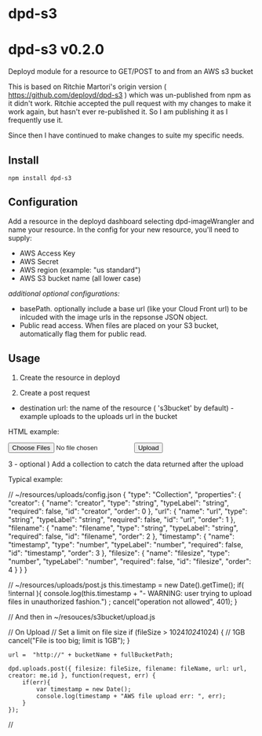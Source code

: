 dpd-s3
======
# dpd-s3 v0.2.0

Deployd module for a resource to GET/POST to and from an AWS s3 bucket

This is based on Ritchie Martori's origin version ( https://github.com/deployd/dpd-s3 ) which was un-published from npm as it didn't work.  Ritchie accepted the pull request with my changes to make it work again, but hasn't ever re-published it.  So I am publishing it as I frequently use it.

Since then I have continued to make changes to suite my specific needs.  

## Install

	npm install dpd-s3

## Configuration

Add a resource in the deployd dashboard selecting dpd-imageWrangler and name your resource. In the config for your new resource, you'll need to supply:

-	AWS Access Key
- 	AWS Secret
-	AWS region (example: "us standard")
-	AWS S3 bucket name (all lower case)

*additional optional configurations:*

-	basePath.  optionally include a base url (like your Cloud Front url) to be inlcuded with the image urls in the repsonse JSON object.
-	Public read access. When files are placed on your S3 bucket, automatically flag them for public read.

## Usage

1) Create the resource in deployd

2) Create a post request
 - destination url: the name of the resource ( 's3bucket' by default) - example uploads to the uploads url in the bucket

HTML example:
			 <form action="http://myapp.com/s3bucket/uploads" enctype="multipart/form-data" method="post">
                  <input type="file" name="upload" multiple="multiple" />
                  <button type="submit">Upload</button>
              </form>


3 - optional ) Add a collection to catch the data returned after the upload 

Typical example:

// 	~/resources/uploads/config.json
{
	"type": "Collection",
	"properties": {
		"creator": {
			"name": "creator",
			"type": "string",
			"typeLabel": "string",
			"required": false,
			"id": "creator",
			"order": 0
		},
		"url": {
			"name": "url",
			"type": "string",
			"typeLabel": "string",
			"required": false,
			"id": "url",
			"order": 1
		},
		"filename": {
			"name": "filename",
			"type": "string",
			"typeLabel": "string",
			"required": false,
			"id": "filename",
			"order": 2
		},
		"timestamp": {
			"name": "timestamp",
			"type": "number",
			"typeLabel": "number",
			"required": false,
			"id": "timestamp",
			"order": 3
		},
		"filesize": {
			"name": "filesize",
			"type": "number",
			"typeLabel": "number",
			"required": false,
			"id": "filesize",
			"order": 4
		}
	}
}

// ~/resources/uploads/post.js
    this.timestamp = new Date().getTime();
    if( !internal ){
       console.log(this.timestamp + "- WARNING: user trying to upload files in unauthorized fashion.") ;
       cancel("operation not allowed", 401);
    }


// And then in ~/resouces/s3bucket/upload.js

   // On Upload
    // Set a limit on file size
    if (fileSize > 1024*1024*1024) { // 1GB
        cancel("File is too big; limit is 1GB");
    }

	url =  "http://" + bucketName + fullBucketPath;

	dpd.uploads.post({ filesize: fileSize, filename: fileName, url: url, creator: me.id }, function(request, err) {
	    if(err){
	    	var timestamp = new Date();
	    	console.log(timestamp + "AWS file upload err: ", err);
	    }
	});
//    

